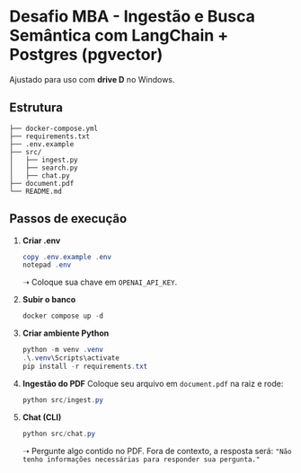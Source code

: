 
# Desafio MBA - Ingestão e Busca Semântica com LangChain + Postgres (pgvector)

Ajustado para uso com **drive D** no Windows.

## Estrutura
```
├── docker-compose.yml
├── requirements.txt
├── .env.example
├── src/
│   ├── ingest.py
│   ├── search.py
│   ├── chat.py
├── document.pdf
└── README.md
```

## Passos de execução

1. **Criar .env**
   ```powershell
   copy .env.example .env
   notepad .env
   ```
   ➝ Coloque sua chave em `OPENAI_API_KEY`.

2. **Subir o banco**
   ```powershell
   docker compose up -d
   ```

3. **Criar ambiente Python**
   ```powershell
   python -m venv .venv
   .\.venv\Scripts\activate
   pip install -r requirements.txt
   ```

4. **Ingestão do PDF**
   Coloque seu arquivo em `document.pdf` na raiz e rode:
   ```powershell
   python src/ingest.py
   ```

5. **Chat (CLI)**
   ```powershell
   python src/chat.py
   ```
   ➝ Pergunte algo contido no PDF. Fora de contexto, a resposta será:
   `"Não tenho informações necessárias para responder sua pergunta."`
